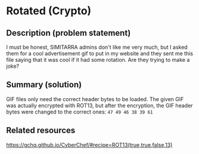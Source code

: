 # Rotated (Crypto)

## Description (problem statement)

I must be honest, SIMITARRA admins don't like me very much, but I asked them for a cool advertisement gif to put in my website and they sent me this file saying that it was cool if it had some rotation. Are they trying to make a joke?

## Summary (solution)

GIF files only need the correct header bytes to be loaded. The given GIF was actually encrypted with ROT13, but after the encryption, the GIF header bytes were changed to the correct ones: `47 49 46 38 39 61`

## Related resources

https://gchq.github.io/CyberChef/#recipe=ROT13(true,true,false,13)
